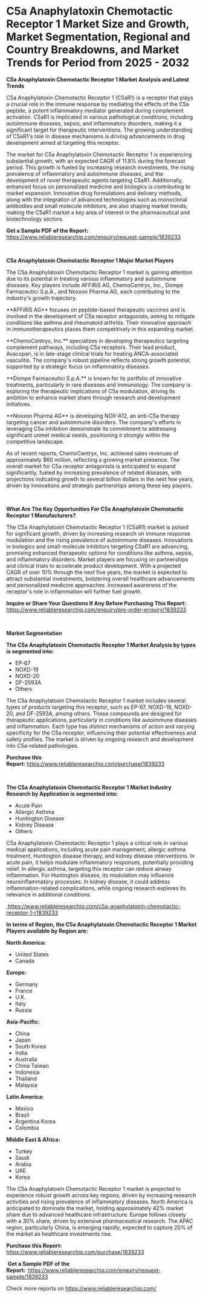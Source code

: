<p><h1>C5a Anaphylatoxin Chemotactic Receptor 1 Market Size and Growth, Market Segmentation, Regional and Country Breakdowns, and Market Trends for Period from 2025 -  2032</h1></p><p><strong>C5a Anaphylatoxin Chemotactic Receptor 1 Market Analysis and Latest Trends</strong></p>
<p><p>C5a Anaphylatoxin Chemotactic Receptor 1 (C5aR1) is a receptor that plays a crucial role in the immune response by mediating the effects of the C5a peptide, a potent inflammatory mediator generated during complement activation. C5aR1 is implicated in various pathological conditions, including autoimmune diseases, sepsis, and inflammatory disorders, making it a significant target for therapeutic interventions. The growing understanding of C5aR1's role in disease mechanisms is driving advancements in drug development aimed at targeting this receptor.</p><p>The market for C5a Anaphylatoxin Chemotactic Receptor 1 is experiencing substantial growth, with an expected CAGR of 11.8% during the forecast period. This growth is fueled by increasing research investments, the rising prevalence of inflammatory and autoimmune diseases, and the development of novel therapeutic agents targeting C5aR1. Additionally, enhanced focus on personalized medicine and biologics is contributing to market expansion. Innovative drug formulations and delivery methods, along with the integration of advanced technologies such as monoclonal antibodies and small molecule inhibitors, are also shaping market trends, making the C5aR1 market a key area of interest in the pharmaceutical and biotechnology sectors.</p></p>
<p><strong>Get a Sample PDF of the Report:&nbsp;</strong> <a href="https://www.reliableresearchiq.com/enquiry/request-sample/1839233?utm_campaign=3085&utm_medium=2&utm_source=Github&utm_content=ia&utm_term=09032025&utm_id=c5a-anaphylatoxin-chemotactic-receptor-1">https://www.reliableresearchiq.com/enquiry/request-sample/1839233</a></p>
<p>&nbsp;</p>
<p><strong>C5a Anaphylatoxin Chemotactic Receptor 1 Major Market Players</strong></p>
<p><p>The C5a Anaphylatoxin Chemotactic Receptor 1 market is gaining attention due to its potential in treating various inflammatory and autoimmune diseases. Key players include AFFiRiS AG, ChemoCentryx, Inc., Dompe Farmaceutici S.p.A., and Noxxon Pharma AG, each contributing to the industry's growth trajectory.</p><p>**AFFiRiS AG** focuses on peptide-based therapeutic vaccines and is involved in the development of C5a receptor antagonists, aiming to mitigate conditions like asthma and rheumatoid arthritis. Their innovative approach in immunotherapeutics places them competitively in this expanding market.</p><p>**ChemoCentryx, Inc.** specializes in developing therapeutics targeting complement pathways, including C5a receptors. Their lead product, Avacopan, is in late-stage clinical trials for treating ANCA-associated vasculitis. The company's robust pipeline reflects strong growth potential, supported by a strategic focus on inflammatory diseases.</p><p>**Dompe Farmaceutici S.p.A.** is known for its portfolio of innovative treatments, particularly in rare diseases and immunology. The company is exploring the therapeutic implications of C5a modulation, driving its ambition to enhance market share through research and development initiatives.</p><p>**Noxxon Pharma AG** is developing NOX-A12, an anti-C5a therapy targeting cancer and autoimmune disorders. The company's efforts in leveraging C5a inhibition demonstrate its commitment to addressing significant unmet medical needs, positioning it strongly within the competitive landscape.</p><p>As of recent reports, ChemoCentryx, Inc. achieved sales revenues of approximately $60 million, reflecting a growing market presence. The overall market for C5a receptor antagonists is anticipated to expand significantly, fueled by increasing prevalence of related diseases, with projections indicating growth to several billion dollars in the next few years, driven by innovations and strategic partnerships among these key players.</p></p>
<p>&nbsp;</p>
<p><strong>What Are The Key Opportunities For C5a Anaphylatoxin Chemotactic Receptor 1 Manufacturers?</strong></p>
<p><p>The C5a Anaphylatoxin Chemotactic Receptor 1 (C5aR1) market is poised for significant growth, driven by increasing research on immune response modulation and the rising prevalence of autoimmune diseases. Innovations in biologics and small-molecule inhibitors targeting C5aR1 are advancing, promising enhanced therapeutic options for conditions like asthma, sepsis, and inflammatory disorders. Market players are focusing on partnerships and clinical trials to accelerate product development. With a projected CAGR of over 10% through the next five years, the market is expected to attract substantial investments, bolstering overall healthcare advancements and personalized medicine approaches. Increased awareness of the receptor's role in inflammation will further fuel growth.</p></p>
<p><strong>Inquire or Share Your Questions If Any Before Purchasing This Report:</strong> <a href="https://www.reliableresearchiq.com/enquiry/pre-order-enquiry/1839233?utm_campaign=3085&utm_medium=2&utm_source=Github&utm_content=ia&utm_term=09032025&utm_id=c5a-anaphylatoxin-chemotactic-receptor-1">https://www.reliableresearchiq.com/enquiry/pre-order-enquiry/1839233</a></p>
<p>&nbsp;</p>
<p><strong>Market Segmentation</strong></p>
<p><strong>The C5a Anaphylatoxin Chemotactic Receptor 1 Market Analysis by types is segmented into:</strong></p>
<p><ul><li>EP-67</li><li>NOXD-19</li><li>NOXD-20</li><li>DF-2593A</li><li>Others</li></ul></p>
<p><p>The C5a Anaphylatoxin Chemotactic Receptor 1 market includes several types of products targeting this receptor, such as EP-67, NOXD-19, NOXD-20, and DF-2593A, among others. These compounds are designed for therapeutic applications, particularly in conditions like autoimmune diseases and inflammation. Each type has distinct mechanisms of action and varying specificity for the C5a receptor, influencing their potential effectiveness and safety profiles. The market is driven by ongoing research and development into C5a-related pathologies.</p></p>
<p><strong>Purchase this Report:&nbsp;</strong><a href="https://www.reliableresearchiq.com/purchase/1839233?utm_campaign=3085&utm_medium=2&utm_source=Github&utm_content=ia&utm_term=09032025&utm_id=c5a-anaphylatoxin-chemotactic-receptor-1">https://www.reliableresearchiq.com/purchase/1839233</a></p>
<p>&nbsp;</p>
<p><strong>The C5a Anaphylatoxin Chemotactic Receptor 1 Market Industry Research by Application is segmented into:</strong></p>
<p><ul><li>Acute Pain</li><li>Allergic Asthma</li><li>Huntington Disease</li><li>Kidney Disease</li><li>Others</li></ul></p>
<p><p>C5a Anaphylatoxin Chemotactic Receptor 1 plays a critical role in various medical applications, including acute pain management, allergic asthma treatment, Huntington disease therapy, and kidney disease interventions. In acute pain, it helps modulate inflammatory responses, potentially providing relief. In allergic asthma, targeting this receptor can reduce airway inflammation. For Huntington disease, its modulation may influence neuroinflammatory processes. In kidney disease, it could address inflammation-related complications, while ongoing research explores its relevance in additional conditions.</p></p>
<p><a href="https://www.reliableresearchiq.com/c5a-anaphylatoxin-chemotactic-receptor-1-r1839233?utm_campaign=3085&utm_medium=2&utm_source=Github&utm_content=ia&utm_term=09032025&utm_id=c5a-anaphylatoxin-chemotactic-receptor-1">&nbsp;https://www.reliableresearchiq.com/c5a-anaphylatoxin-chemotactic-receptor-1-r1839233</a></p>
<p><strong>In terms of Region, the C5a Anaphylatoxin Chemotactic Receptor 1 Market Players available by Region are:</strong></p>
<p>
    <p> <strong> North America: </strong>
        <ul>
            <li>United States</li>
            <li>Canada</li>
        </ul>
        </p> 
    <p> <strong> Europe: </strong>
        <ul>
            <li>Germany</li>
            <li>France</li>
            <li>U.K.</li>
            <li>Italy</li>
            <li>Russia</li>
        </ul>
        </p> 
    <p> <strong> Asia-Pacific: </strong>
        <ul>
            <li>China</li>
            <li>Japan</li>
            <li>South Korea</li>
            <li>India</li>
            <li>Australia</li>
            <li>China Taiwan</li>
            <li>Indonesia</li>
            <li>Thailand</li>
            <li>Malaysia</li>
        </ul>
        </p> 
    <p> <strong> Latin America: </strong>
        <ul>
            <li>Mexico</li>
            <li>Brazil</li>
            <li>Argentina Korea</li>
            <li>Colombia</li>
        </ul>
        </p> 
    <p> <strong> Middle East & Africa: </strong>
        <ul>
            <li>Turkey</li>
            <li>Saudi</li>
            <li>Arabia</li>
            <li>UAE</li>
            <li>Korea</li>
        </ul>
    </p>
    </p>
<p><p>The C5a Anaphylatoxin Chemotactic Receptor 1 market is projected to experience robust growth across key regions, driven by increasing research activities and rising prevalence of inflammatory diseases. North America is anticipated to dominate the market, holding approximately 42% market share due to advanced healthcare infrastructure. Europe follows closely with a 30% share, driven by extensive pharmaceutical research. The APAC region, particularly China, is emerging rapidly, expected to capture 20% of the market as healthcare investments rise.</p></p>
<p><strong>Purchase this Report: </strong><a href="https://www.reliableresearchiq.com/purchase/1839233?utm_campaign=3085&utm_medium=2&utm_source=Github&utm_content=ia&utm_term=09032025&utm_id=c5a-anaphylatoxin-chemotactic-receptor-1">https://www.reliableresearchiq.com/purchase/1839233</a></p>
<p>&nbsp;<strong>Get a Sample PDF of the Report:&nbsp;&nbsp;</strong><a href="https://www.reliableresearchiq.com/enquiry/request-sample/1839233?utm_campaign=3085&utm_medium=2&utm_source=Github&utm_content=ia&utm_term=09032025&utm_id=c5a-anaphylatoxin-chemotactic-receptor-1">https://www.reliableresearchiq.com/enquiry/request-sample/1839233</a></p>
<p><strong></strong></p>
<p>Check more reports on <a href="https://www.reliableresearchiq.com/?utm_campaign=3085&utm_medium=2&utm_source=Github&utm_content=ia&utm_term=09032025&utm_id=c5a-anaphylatoxin-chemotactic-receptor-1">https://www.reliableresearchiq.com/</a></p>